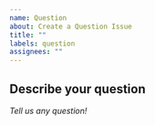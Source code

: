 ```yaml
---
name: Question
about: Create a Question Issue
title: ""
labels: question
assignees: ""
---
```


## Describe your question

_Tell us any question!_
